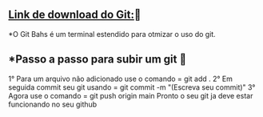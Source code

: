 ## [Link de download do Git:](https://git-scm.com/downloads):link:

*O Git Bahs é um terminal estendido para otmizar o uso do git.

## *Passo a passo para subir um git :footprints:
1° Para um arquivo não adicionado use o comando = git add .
2° Em seguida commit seu git usando = git commit -m "(Escreva seu commit)"
3° Agora use o comando = git push origin main 
Pronto o seu git ja deve estar funcionando no seu github
